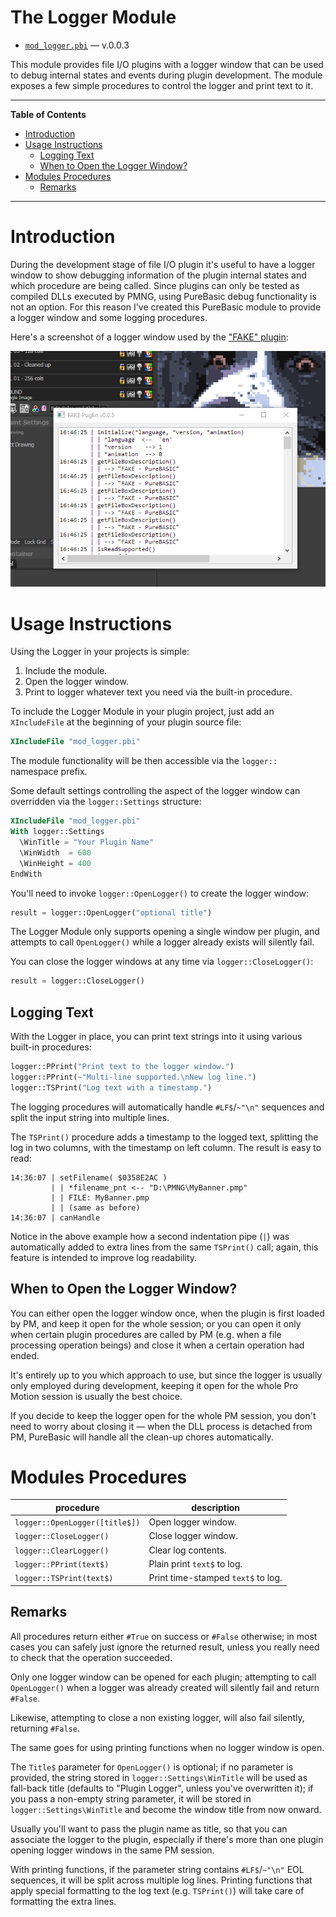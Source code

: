 # The Logger Module

- [`mod_logger.pbi`][mod_logger] — v.0.0.3

This module provides file I/O plugins with a logger window that can be used to debug internal states and events during plugin development.
The module exposes a few simple procedures to control the logger and print text to it.

-----

**Table of Contents**

<!-- MarkdownTOC autolink="true" bracket="round" autoanchor="false" lowercase="only_ascii" uri_encoding="true" levels="1,2" -->

- [Introduction](#introduction)
- [Usage Instructions](#usage-instructions)
    - [Logging Text](#logging-text)
    - [When to Open the Logger Window?](#when-to-open-the-logger-window)
- [Modules Procedures](#modules-procedures)
    - [Remarks](#remarks)

<!-- /MarkdownTOC -->

-----

# Introduction

During the development stage of file I/O plugin it's useful to have a logger window to show debugging information of the plugin internal states and which procedure are being called.
Since plugins can only be tested as compiled DLLs executed by PMNG, using PureBasic debug functionality is not an option.
For this reason I've created this PureBasic module to provide a logger window and some logging procedures.

Here's a screenshot of a logger window used by the ["FAKE" plugin][PoC fake]:

![screenshot log window][screenshot logger]

# Usage Instructions

Using the Logger in your projects is simple:

1. Include the module.
2. Open the logger window.
3. Print to logger whatever text you need via the built-in procedure.

To include the Logger Module in your plugin project, just add an `XIncludeFile` at the beginning of your plugin source file:

```purebasic
XIncludeFile "mod_logger.pbi"
```

The module functionality will be then accessible via the `logger::` namespace prefix.

Some default settings controlling the aspect of the logger window can overridden via the `logger::Settings` structure:

```purebasic
XIncludeFile "mod_logger.pbi"
With logger::Settings
  \WinTitle = "Your Plugin Name"
  \WinWidth  = 600
  \WinHeight = 400
EndWith
```

You'll need to invoke `logger::OpenLogger()` to create the logger window:

```purebasic
result = logger::OpenLogger("optional title")
```

The Logger Module only supports opening a single window per plugin, and attempts to call `OpenLogger()` while a logger already exists will silently fail.

You can close the logger windows at any time via `logger::CloseLogger()`:

```purebasic
result = logger::CloseLogger()
```

## Logging Text

With the Logger in place, you can print text strings into it using various built-in procedures:

```purebasic
logger::PPrint("Print text to the logger window.")
logger::PPrint(~"Multi-line supported.\nNew log line.")
logger::TSPrint("Log text with a timestamp.")
```

The logging procedures will automatically handle `#LF$`/`~"\n"` sequences and split the input string into multiple lines.

The `TSPrint()` procedure adds a timestamp to the logged text, splitting the log in two columns, with the timestamp on left column.
The result is easy to read:

```
14:36:07 | setFilename( $0358E2AC )
         | | *filename_pnt <-- "D:\PMNG\MyBanner.pmp"
         | | FILE: MyBanner.pmp
         | | (same as before)
14:36:07 | canHandle
```

Notice in the above example how a second indentation pipe (`|`) was automatically added to extra lines from the same `TSPrint()` call; again, this feature is intended to improve log readability.

## When to Open the Logger Window?

You can either open the logger window once, when the plugin is first loaded by PM, and keep it open for the whole session; or you can open it only when certain plugin procedures are called by PM (e.g. when a file processing operation beings) and close it when a certain operation had ended.

It's entirely up to you which approach to use, but since the logger is usually only employed during development, keeping it open for the whole Pro Motion session is usually the best choice.

If you decide to keep the logger open for the whole PM session, you don't need to worry about closing it — when the DLL process is detached from PM, PureBasic will handle all the clean-up chores automatically.

# Modules Procedures


|           procedure            |            description             |
|--------------------------------|------------------------------------|
| `logger::OpenLogger([title$])` | Open logger window.                |
| `logger::CloseLogger()`        | Close logger window.               |
| `logger::ClearLogger()`        | Clear log contents.                |
| `logger::PPrint(text$)`        | Plain print `text$` to log.        |
| `logger::TSPrint(text$)`       | Print time-stamped `text$` to log. |

## Remarks

All procedures return either `#True` on success or `#False` otherwise; in most cases you can safely just ignore the returned result, unless you really need to check that the operation succeeded.

Only one logger window can be opened for each plugin; attempting to call `OpenLogger()` when a logger was already created will silently fail and return `#False`.

Likewise, attempting to close a non existing logger, will also fail silently, returning `#False`.

The same goes for using printing functions when no logger window is open.

The `Title$` parameter for `OpenLogger()` is optional; if no parameter is provided, the string stored in `logger::Settings\WinTitle` will be used as fall-back title (defaults to "Plugin Logger", unless you've overwritten it); if you pass a non-empty string parameter, it will be stored in `logger::Settings\WinTitle` and become the window title from now onward.

Usually you'll want to pass the plugin name as title, so that you can associate the logger to the plugin, especially if there's more than one plugin opening logger windows in the same PM session.

With printing functions, if the parameter string contains `#LF$`/`~"\n"` EOL sequences, it will be split across multiple log lines.
Printing functions that apply special formatting to the log text (e.g. `TSPrint()`) will take care of formatting the extra lines.

<!-----------------------------------------------------------------------------
                               REFERENCE LINKS
------------------------------------------------------------------------------>

<!-- project folders -->

[PoC fake]: ./PoC/file-io/fake/ "Navigate to folder"

<!-- project files -->

[mod_logger]: ./mod_logger.pbi "View source file"

<!-- screenshots -->

[screenshot logger]: ./PoC/file-io/fake/screenshot_logger.png "Screenshot of the logger module window in the FAKE plugin"

<!-- EOF -->
